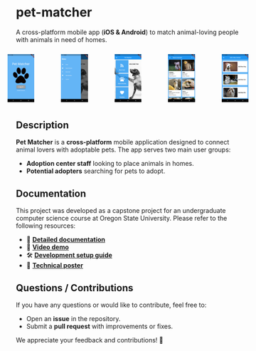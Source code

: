 # pet-matcher

A cross-platform mobile app (**iOS & Android**) to match animal-loving people with animals in need of homes.


<div style="display: flex; justify-content: center; gap: 60px; padding: 2% 10%;">
    <img src="docs/assets/intro_a.png" alt="Image 1" style="width: 15%; height: auto;">
    <img src="docs/assets/intro_d.png" alt="Image 1" style="width: 15%; height: auto;">
    <img src="docs/assets/intro_b.png" alt="Image 2" style="width: 15%; height: auto;">
    <img src="docs/assets/intro_c.png" alt="Image 3" style="width: 15%; height: auto;">
    <img src="docs/assets/intro_e.png" alt="Image 1" style="width: 15%; height: auto;">
</div>


## Description

**Pet Matcher** is a **cross-platform** mobile application designed to connect animal lovers with adoptable pets. The app serves two main user groups:

- **Adoption center staff** looking to place animals in homes.
- **Potential adopters** searching for pets to adopt.
 

## Documentation


This project was developed as a capstone project for an undergraduate computer science course at Oregon State University. Please refer to the following resources:

- 📄 [**Detailed documentation**](docs/reports/Team_Intercontinental_Final_Report.pdf)  
- 🎥 [**Video demo**](https://media.oregonstate.edu/media/t/1_mgeoe4tz)  
- 🛠️ [**Development setup guide**](docs/reports/Team_Intercontinental_Project_Demo.pdf)  
- 📌 [**Technical poster**](docs/reports/Team_Intercontinental_Poster.pdf)  

## Questions / Contributions

If you have any questions or would like to contribute, feel free to:  

- Open an **issue** in the repository.  
- Submit a **pull request** with improvements or fixes.  

We appreciate your feedback and contributions! 🚀







